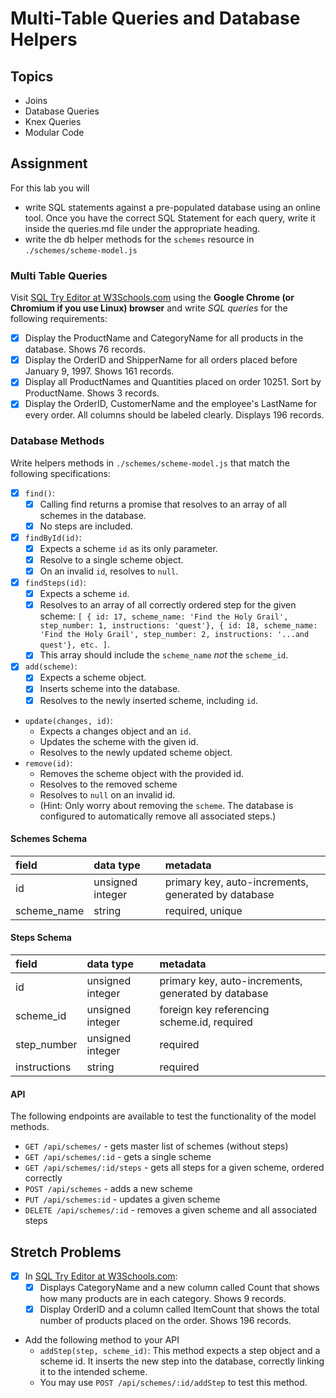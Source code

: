 # Multi-Table Queries and Database Helpers

## Topics

- Joins
- Database Queries
- Knex Queries
- Modular Code

## Assignment

For this lab you will

- write SQL statements against a pre-populated database using an online tool. Once you have the correct SQL Statement for each query, write it inside the queries.md file under the appropriate heading.
- write the db helper methods for the `schemes` resource in `./schemes/scheme-model.js`

### Multi Table Queries

Visit [SQL Try Editor at W3Schools.com](https://www.w3schools.com/Sql/tryit.asp?filename=trysql_select_top) using the **Google Chrome (or Chromium if you use Linux) browser** and write _SQL queries_ for the following requirements:

- [x] Display the ProductName and CategoryName for all products in the database. Shows 76 records.
- [x] Display the OrderID and ShipperName for all orders placed before January 9, 1997. Shows 161 records.
- [x] Display all ProductNames and Quantities placed on order 10251. Sort by ProductName. Shows 3 records.
- [x] Display the OrderID, CustomerName and the employee's LastName for every order. All columns should be labeled clearly. Displays 196 records.

### Database Methods

Write helpers methods in `./schemes/scheme-model.js` that match the following specifications:

- [x] `find()`:
  - [x] Calling find returns a promise that resolves to an array of all schemes in the database.
  - [x] No steps are included.
- [x] `findById(id)`:
  - [x] Expects a scheme `id` as its only parameter.
  - [x] Resolve to a single scheme object.
  - [x] On an invalid `id`, resolves to `null`.
- [x] `findSteps(id)`:
  -[x] Expects a scheme `id`.
  - [x] Resolves to an array of all correctly ordered step for the given scheme: `[ { id: 17, scheme_name: 'Find the Holy Grail', step_number: 1, instructions: 'quest'}, { id: 18, scheme_name: 'Find the Holy Grail', step_number: 2, instructions: '...and quest'}, etc. ]`.
  - [x] This array should include the `scheme_name` _not_ the `scheme_id`.
- [x] `add(scheme)`:
  - [x] Expects a scheme object.
  - [x] Inserts scheme into the database.
  - [x] Resolves to the newly inserted scheme, including `id`.
- `update(changes, id)`:
  - Expects a changes object and an `id`.
  - Updates the scheme with the given id.
  - Resolves to the newly updated scheme object.
- `remove(id)`:
  - Removes the scheme object with the provided id.
  - Resolves to the removed scheme
  - Resolves to `null` on an invalid id.
  - (Hint: Only worry about removing the `scheme`. The database is configured to automatically remove all associated steps.)

#### Schemes Schema

| field       | data type        | metadata                                            |
| :---------- | :--------------- | :-------------------------------------------------- |
| id          | unsigned integer | primary key, auto-increments, generated by database |
| scheme_name | string           | required, unique                                    |

#### Steps Schema

| field        | data type        | metadata                                            |
| :----------- | :--------------- | :-------------------------------------------------- |
| id           | unsigned integer | primary key, auto-increments, generated by database |
| scheme_id    | unsigned integer | foreign key referencing scheme.id, required         |
| step_number  | unsigned integer | required                                            |
| instructions | string           | required                                            |

#### API

The following endpoints are available to test the functionality of the model methods.

- `GET /api/schemes/` - gets master list of schemes (without steps)
- `GET /api/schemes/:id` - gets a single scheme
- `GET /api/schemes/:id/steps` - gets all steps for a given scheme, ordered correctly
- `POST /api/schemes` - adds a new scheme
- `PUT /api/schemes:id` - updates a given scheme
- `DELETE /api/schemes/:id` - removes a given scheme and all associated steps

## Stretch Problems

- [x] In [SQL Try Editor at W3Schools.com](https://www.w3schools.com/Sql/tryit.asp?filename=trysql_select_top):
  - [x] Displays CategoryName and a new column called Count that shows how many products are in each category. Shows 9 records.
  - [x] Display OrderID and a column called ItemCount that shows the total number of products placed on the order. Shows 196 records.
- Add the following method to your API
  - `addStep(step, scheme_id)`: This method expects a step object and a scheme id. It inserts the new step into the database, correctly linking it to the intended scheme.
  - You may use `POST /api/schemes/:id/addStep` to test this method.
